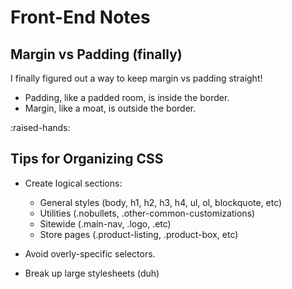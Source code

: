 # Front-End Notes

## Margin vs Padding (finally)

I finally figured out a way to keep margin vs padding straight!

- Padding, like a padded room, is inside the border.
- Margin, like a moat, is outside the border.

:raised-hands:

## Tips for Organizing CSS

- Create logical sections:

  - General styles (body, h1, h2, h3, h4, ul, ol, blockquote, etc)
  - Utilities (.nobullets, .other-common-customizations)
  - Sitewide (.main-nav, .logo, .etc)
  - Store pages (.product-listing, .product-box, etc)

- Avoid overly-specific selectors.

- Break up large stylesheets (duh)
